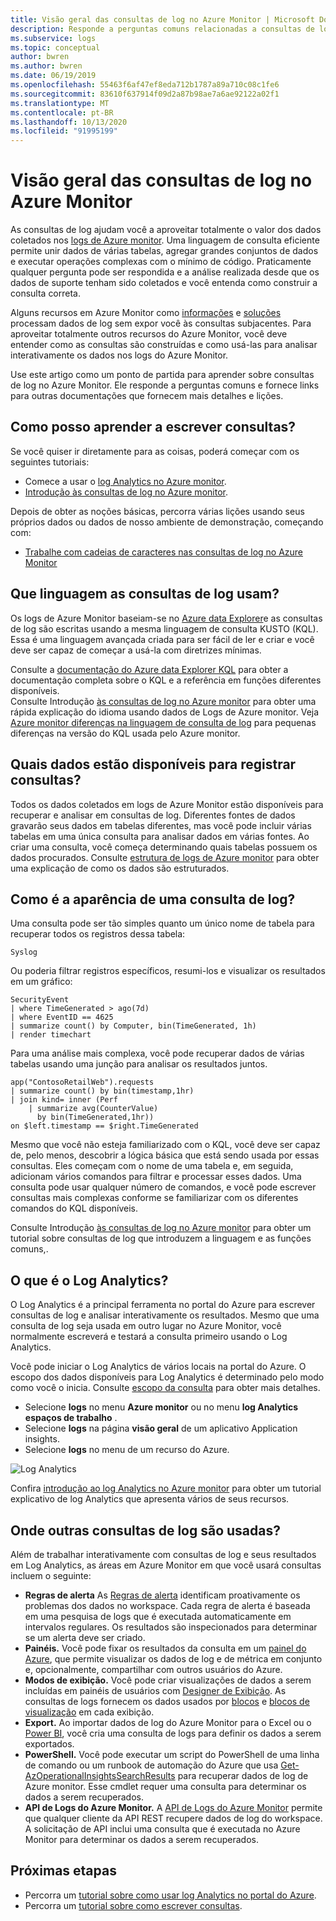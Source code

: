 ```yaml
---
title: Visão geral das consultas de log no Azure Monitor | Microsoft Docs
description: Responde a perguntas comuns relacionadas a consultas de log e você começa a usá-las.
ms.subservice: logs
ms.topic: conceptual
author: bwren
ms.author: bwren
ms.date: 06/19/2019
ms.openlocfilehash: 55463f6af47ef8eda712b1787a89a710c08c1fe6
ms.sourcegitcommit: 83610f637914f09d2a87b98ae7a6ae92122a02f1
ms.translationtype: MT
ms.contentlocale: pt-BR
ms.lasthandoff: 10/13/2020
ms.locfileid: "91995199"
---
```

# <a name="overview-of-log-queries-in-azure-monitor"></a>Visão geral das consultas de log no Azure Monitor
As consultas de log ajudam você a aproveitar totalmente o valor dos dados coletados nos [logs de Azure monitor](../platform/data-platform-logs.md). Uma linguagem de consulta eficiente permite unir dados de várias tabelas, agregar grandes conjuntos de dados e executar operações complexas com o mínimo de código. Praticamente qualquer pergunta pode ser respondida e a análise realizada desde que os dados de suporte tenham sido coletados e você entenda como construir a consulta correta.

Alguns recursos em Azure Monitor como [informações](../insights/insights-overview.md) e [soluções](../monitor-reference.md) processam dados de log sem expor você às consultas subjacentes. Para aproveitar totalmente outros recursos do Azure Monitor, você deve entender como as consultas são construídas e como usá-las para analisar interativamente os dados nos logs do Azure Monitor.

Use este artigo como um ponto de partida para aprender sobre consultas de log no Azure Monitor. Ele responde a perguntas comuns e fornece links para outras documentações que fornecem mais detalhes e lições.

## <a name="how-can-i-learn-how-to-write-queries"></a>Como posso aprender a escrever consultas?
Se você quiser ir diretamente para as coisas, poderá começar com os seguintes tutoriais:

- Comece a usar o [log Analytics no Azure monitor](get-started-portal.md).
- [Introdução às consultas de log no Azure monitor](get-started-queries.md).

Depois de obter as noções básicas, percorra várias lições usando seus próprios dados ou dados de nosso ambiente de demonstração, começando com: 

- [Trabalhe com cadeias de caracteres nas consultas de log no Azure Monitor](string-operations.md)
 
## <a name="what-language-do-log-queries-use"></a>Que linguagem as consultas de log usam?
Os logs de Azure Monitor baseiam-se no [Azure data Explorer](/azure/data-explorer)e as consultas de log são escritas usando a mesma linguagem de consulta KUSTO (KQL). Essa é uma linguagem avançada criada para ser fácil de ler e criar e você deve ser capaz de começar a usá-la com diretrizes mínimas.

Consulte a [documentação do Azure data Explorer KQL](/azure/kusto/query) para obter a documentação completa sobre o KQL e a referência em funções diferentes disponíveis.<br>
Consulte Introdução [às consultas de log no Azure monitor](get-started-queries.md) para obter uma rápida explicação do idioma usando dados de Logs de Azure monitor.
Veja [Azure monitor diferenças na linguagem de consulta de log](data-explorer-difference.md) para pequenas diferenças na versão do KQL usada pelo Azure monitor.

## <a name="what-data-is-available-to-log-queries"></a>Quais dados estão disponíveis para registrar consultas?
Todos os dados coletados em logs de Azure Monitor estão disponíveis para recuperar e analisar em consultas de log. Diferentes fontes de dados gravarão seus dados em tabelas diferentes, mas você pode incluir várias tabelas em uma única consulta para analisar dados em várias fontes. Ao criar uma consulta, você começa determinando quais tabelas possuem os dados procurados. Consulte [estrutura de logs de Azure monitor](../platform/data-platform-logs.md) para obter uma explicação de como os dados são estruturados.

## <a name="what-does-a-log-query-look-like"></a>Como é a aparência de uma consulta de log?
Uma consulta pode ser tão simples quanto um único nome de tabela para recuperar todos os registros dessa tabela:

```Kusto
Syslog
```

Ou poderia filtrar registros específicos, resumi-los e visualizar os resultados em um gráfico:

```
SecurityEvent
| where TimeGenerated > ago(7d)
| where EventID == 4625
| summarize count() by Computer, bin(TimeGenerated, 1h)
| render timechart 
```

Para uma análise mais complexa, você pode recuperar dados de várias tabelas usando uma junção para analisar os resultados juntos.

```Kusto
app("ContosoRetailWeb").requests
| summarize count() by bin(timestamp,1hr)
| join kind= inner (Perf
    | summarize avg(CounterValue) 
      by bin(TimeGenerated,1hr))
on $left.timestamp == $right.TimeGenerated
```
Mesmo que você não esteja familiarizado com o KQL, você deve ser capaz de, pelo menos, descobrir a lógica básica que está sendo usada por essas consultas. Eles começam com o nome de uma tabela e, em seguida, adicionam vários comandos para filtrar e processar esses dados. Uma consulta pode usar qualquer número de comandos, e você pode escrever consultas mais complexas conforme se familiarizar com os diferentes comandos do KQL disponíveis.

Consulte Introdução [às consultas de log no Azure monitor](get-started-queries.md) para obter um tutorial sobre consultas de log que introduzem a linguagem e as funções comuns,.<br>


## <a name="what-is-log-analytics"></a>O que é o Log Analytics?
O Log Analytics é a principal ferramenta no portal do Azure para escrever consultas de log e analisar interativamente os resultados. Mesmo que uma consulta de log seja usada em outro lugar no Azure Monitor, você normalmente escreverá e testará a consulta primeiro usando o Log Analytics.

Você pode iniciar o Log Analytics de vários locais na portal do Azure. O escopo dos dados disponíveis para Log Analytics é determinado pelo modo como você o inicia. Consulte [escopo da consulta](scope.md) para obter mais detalhes.

- Selecione **logs** no menu **Azure monitor** ou no menu **log Analytics espaços de trabalho** .
- Selecione **logs** na página **visão geral** de um aplicativo Application insights.
- Selecione **logs** no menu de um recurso do Azure.

![Log Analytics](media/log-query-overview/log-analytics.png)

Confira [introdução ao log Analytics no Azure monitor](get-started-portal.md) para obter um tutorial explicativo de log Analytics que apresenta vários de seus recursos.

## <a name="where-else-are-log-queries-used"></a>Onde outras consultas de log são usadas?
Além de trabalhar interativamente com consultas de log e seus resultados em Log Analytics, as áreas em Azure Monitor em que você usará consultas incluem o seguinte:

- **Regras de alerta** As [Regras de alerta](../platform/alerts-overview.md) identificam proativamente os problemas dos dados no workspace.  Cada regra de alerta é baseada em uma pesquisa de logs que é executada automaticamente em intervalos regulares.  Os resultados são inspecionados para determinar se um alerta deve ser criado.
- **Painéis.** Você pode fixar os resultados da consulta em um [painel do Azure](../learn/tutorial-logs-dashboards.md), que permite visualizar os dados de log e de métrica em conjunto e, opcionalmente, compartilhar com outros usuários do Azure.
- **Modos de exibição.**  Você pode criar visualizações de dados a serem incluídas em painéis de usuários com [Designer de Exibição](../platform/view-designer.md).  As consultas de logs fornecem os dados usados por [blocos](../platform/view-designer-tiles.md) e [blocos de visualização](../platform/view-designer-parts.md) em cada exibição.  
- **Export.**  Ao importar dados de log do Azure Monitor para o Excel ou o [Power BI](../platform/powerbi.md), você cria uma consulta de logs para definir os dados a serem exportados.
- **PowerShell.** Você pode executar um script do PowerShell de uma linha de comando ou um runbook de automação do Azure que usa [Get-AzOperationalInsightsSearchResults](/powershell/module/az.operationalinsights/get-azoperationalinsightssearchresult) para recuperar dados de log de Azure monitor.  Esse cmdlet requer uma consulta para determinar os dados a serem recuperados.
- **API de Logs do Azure Monitor.**  A [API de Logs do Azure Monitor](https://dev.loganalytics.io) permite que qualquer cliente da API REST recupere dados de log do workspace.  A solicitação de API inclui uma consulta que é executada no Azure Monitor para determinar os dados a serem recuperados.


## <a name="next-steps"></a>Próximas etapas
- Percorra um [tutorial sobre como usar log Analytics no portal do Azure](get-started-portal.md).
- Percorra um [tutorial sobre como escrever consultas](get-started-queries.md).